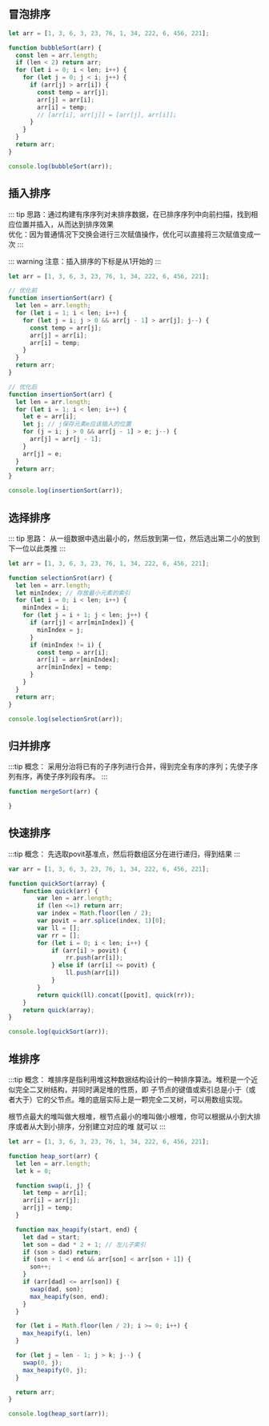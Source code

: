 ## 冒泡排序

```js
let arr = [1, 3, 6, 3, 23, 76, 1, 34, 222, 6, 456, 221];

function bubbleSort(arr) {
  const len = arr.length;
  if (len < 2) return arr;
  for (let i = 0; i < len; i++) {
    for (let j = 0; j < i; j++) {
      if (arr[j] > arr[i]) {
        const temp = arr[j];
        arr[j] = arr[i];
        arr[i] = temp;
        // [arr[i], arr[j]] = [arr[j], arr[i]];
      }
    }
  }
  return arr;
}

console.log(bubbleSort(arr));
```

## 插入排序

::: tip
  思路：通过构建有序序列对未排序数据，在已排序序列中向前扫描，找到相应位置并插入，从而达到排序效果 <br/>
  优化：因为普通情况下交换会进行三次赋值操作，优化可以直接将三次赋值变成一次
:::

::: warning
  注意：插入排序的下标是从1开始的
:::

```js
let arr = [1, 3, 6, 3, 23, 76, 1, 34, 222, 6, 456, 221];

// 优化前
function insertionSort(arr) {
  let len = arr.length;
  for (let i = 1; i < len; i++) {
    for (let j = i; j > 0 && arr[j - 1] > arr[j]; j--) {
      const temp = arr[j];
      arr[j] = arr[i];
      arr[i] = temp;
    }
  }
  return arr;
}

// 优化后
function insertionSort(arr) {
  let len = arr.length;
  for (let i = 1; i < len; i++) {
    let e = arr[i];
    let j; // j保存元素e应该插入的位置
    for (j = i; j > 0 && arr[j - 1] > e; j--) {
      arr[j] = arr[j - 1];
    }
    arr[j] = e;
  }
  return arr;
}

console.log(insertionSort(arr));
```
## 选择排序

::: tip
  思路： 从一组数据中选出最小的，然后放到第一位，然后选出第二小的放到下一位以此类推
:::

```js
let arr = [1, 3, 6, 3, 23, 76, 1, 34, 222, 6, 456, 221];

function selectionSrot(arr) {
  let len = arr.length;
  let minIndex; // 存放最小元素的索引
  for (let i = 0; i < len; i++) {
    minIndex = i;
    for (let j = i + 1; j < len; j++) {
      if (arr[j] < arr[minIndex]) {
        minIndex = j;
      }
      if (minIndex != i) {
        const temp = arr[i];
        arr[i] = arr[minIndex];
        arr[minIndex] = temp;
      }
    }
  }
  return arr;
}

console.log(selectionSrot(arr));
```

## 归并排序

:::tip
  概念： 采用分治将已有的子序列进行合并，得到完全有序的序列；先使子序列有序，再使子序列段有序。
:::

```js
function mergeSort(arr) {

}
```

## 快速排序

:::tip
  概念： 先选取povit基准点，然后将数组区分在进行递归，得到结果
:::

```js
var arr = [1, 3, 6, 3, 23, 76, 1, 34, 222, 6, 456, 221];

function quickSort(array) {
    function quick(arr) {
        var len = arr.length;
        if (len <=1) return arr;
        var index = Math.floor(len / 2);
        var povit = arr.splice(index, 1)[0];
        var ll = [];
        var rr = [];
        for (let i = 0; i < len; i++) {
            if (arr[i] > povit) {
                rr.push(arr[i]);
            } else if (arr[i] <= povit) {
                ll.push(arr[i])
            }
        }
        return quick(ll).concat([povit], quick(rr));
    }
    return quick(array);
}

console.log(quickSort(arr));
```

## 堆排序

:::tip
  概念： 堆排序是指利用堆这种数据结构设计的一种排序算法。堆积是一个近似完全二叉树结构，并同时满足堆的性质，即
  子节点的键值或索引总是小于（或者大于）它的父节点。堆的底层实际上是一颗完全二叉树，可以用数组实现。<br />

  根节点最大的堆叫做大根堆，根节点最小的堆叫做小根堆，你可以根据从小到大排序或者从大到小排序，分别建立对应的堆
  就可以
:::

```js
let arr = [1, 3, 6, 3, 23, 76, 1, 34, 222, 6, 456, 221];

function heap_sort(arr) {
  let len = arr.length;
  let k = 0;

  function swap(i, j) {
    let temp = arr[i];
    arr[i] = arr[j];
    arr[j] = temp;
  }

  function max_heapify(start, end) {
    let dad = start;
    let son = dad * 2 + 1; // 左儿子索引
    if (son > dad) return;
    if (son + 1 < end && arr[son] < arr[son + 1]) {
      son++;
    }
    if (arr[dad] <= arr[son]) {
      swap(dad, son);
      max_heapify(son, end);
    }
  }

  for (let i = Math.floor(len / 2); i >= 0; i++) {
    max_heapify(i, len)
  }

  for (let j = len - 1; j > k; j--) {
    swap(0, j);
    max_heapify(0, j);
  }

  return arr;
}

console.log(heap_sort(arr));
```
<!-- :::
::: -->
<!-- ### 堆实现请看这里 []() -->

